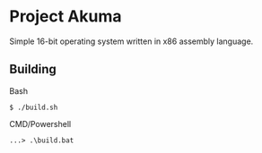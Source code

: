# Project Akuma

Simple 16-bit operating system written in x86 assembly language.

## Building

Bash
```
$ ./build.sh
```

CMD/Powershell
```
...> .\build.bat
```
